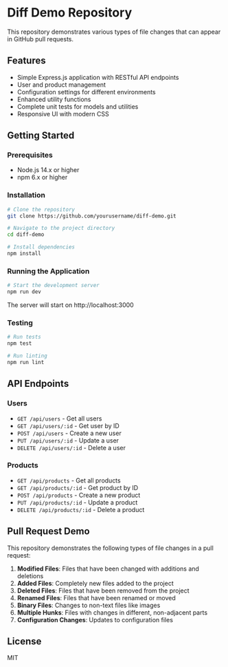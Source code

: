 # Diff Demo Repository

This repository demonstrates various types of file changes that can appear in GitHub pull requests.

## Features

- Simple Express.js application with RESTful API endpoints
- User and product management
- Configuration settings for different environments
- Enhanced utility functions
- Complete unit tests for models and utilities
- Responsive UI with modern CSS

## Getting Started

### Prerequisites

- Node.js 14.x or higher
- npm 6.x or higher

### Installation

```bash
# Clone the repository
git clone https://github.com/yourusername/diff-demo.git

# Navigate to the project directory
cd diff-demo

# Install dependencies
npm install
```

### Running the Application

```bash
# Start the development server
npm run dev
```

The server will start on http://localhost:3000

### Testing

```bash
# Run tests
npm test

# Run linting
npm run lint
```

## API Endpoints

### Users

- `GET /api/users` - Get all users
- `GET /api/users/:id` - Get user by ID
- `POST /api/users` - Create a new user
- `PUT /api/users/:id` - Update a user
- `DELETE /api/users/:id` - Delete a user

### Products

- `GET /api/products` - Get all products
- `GET /api/products/:id` - Get product by ID
- `POST /api/products` - Create a new product
- `PUT /api/products/:id` - Update a product
- `DELETE /api/products/:id` - Delete a product

## Pull Request Demo

This repository demonstrates the following types of file changes in a pull request:

1. **Modified Files**: Files that have been changed with additions and deletions
2. **Added Files**: Completely new files added to the project
3. **Deleted Files**: Files that have been removed from the project
4. **Renamed Files**: Files that have been renamed or moved
5. **Binary Files**: Changes to non-text files like images
6. **Multiple Hunks**: Files with changes in different, non-adjacent parts
7. **Configuration Changes**: Updates to configuration files

## License

MIT
